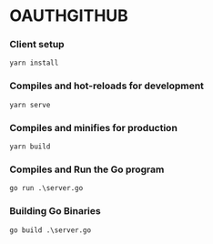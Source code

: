 # OAUTHGITHUB



### Client setup
```
yarn install
```

### Compiles and hot-reloads for development
```
yarn serve
```

### Compiles and minifies for production
```
yarn build
```

### Compiles and Run the Go program
```
go run .\server.go
```
### Building Go Binaries
```
go build .\server.go
```
